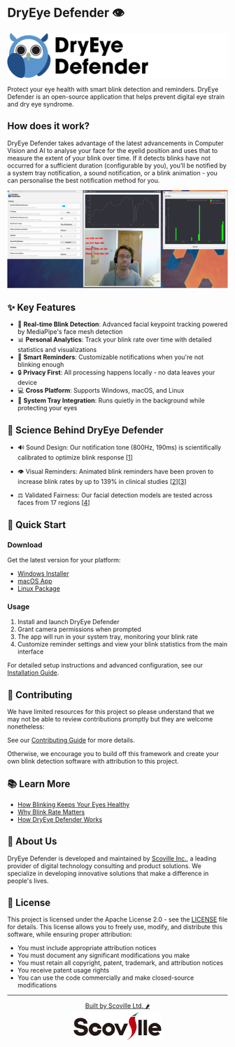 # DryEye Defender 👁️

<img src="assets/Logo.png" width="800" alt="Scoville Logo">

Protect your eye health with smart blink detection and reminders. DryEye Defender is an open-source application that helps prevent digital eye strain and dry eye syndrome.

## How does it work?

DryEye Defender takes advantage of the latest advancements in Computer Vision and AI to analyse your face for the eyelid position and uses that to measure the extent of your blink over time. If it detects blinks have not occurred for a sufficient duration (configurable by you), you’ll be notified by a system tray notification, a sound notification, or a blink animation - you can personalise the best notification method for you.


![demo.png](docs/demo.png)

## ✨ Key Features

- 🎯 **Real-time Blink Detection**: Advanced facial keypoint tracking powered by MediaPipe's face mesh detection
- 📊 **Personal Analytics**: Track your blink rate over time with detailed statistics and visualizations
- 🔔 **Smart Reminders**: Customizable notifications when you're not blinking enough
- 🔒 **Privacy First**: All processing happens locally - no data leaves your device
- 💻 **Cross Platform**: Supports Windows, macOS, and Linux
- 📱 **System Tray Integration**: Runs quietly in the background while protecting your eyes

## 🔬 Science Behind DryEye Defender

- 🔊 Sound Design: Our notification tone (800Hz, 190ms) is scientifically calibrated to optimize blink response [[1](https://link.springer.com/article/10.1007/s00347-004-1072-7)]

- 👁️ Visual Reminders: Animated blink reminders have been proven to increase blink rates by up to 139% in clinical studies [[2](http://www.blinknow.co.uk/index.php?act=viewDoc&docId=11)][[3](https://pubmed.ncbi.nlm.nih.gov/26164310/)]

- ⚖️ Validated Fairness: Our facial detection models are tested across faces from 17 regions [[4](https://drive.google.com/file/d/1QvwWNfFoweGVjsXF3DXzcrCnz-mx-Lha/preview)]

## 🚀 Quick Start

### Download

Get the latest version for your platform:
- [Windows Installer](https://github.com/scoville/dryeye-defender-public/releases/download/1.0.3/dryeye_defender-1.0.3-win64.msi)
- [macOS App](https://github.com/scoville/dryeye-defender-public/releases/download/1.0.3/dryeye_defender_1.0.3.zip)
- [Linux Package](https://github.com/scoville/dryeye-defender-public/releases/download/1.0.3/dryeye_defender_1.0.3_all.deb)

### Usage

1. Install and launch DryEye Defender
2. Grant camera permissions when prompted
3. The app will run in your system tray, monitoring your blink rate
4. Customize reminder settings and view your blink statistics from the main interface

For detailed setup instructions and advanced configuration, see our [Installation Guide](docs/installation.md).

## 🤝 Contributing

We have limited resources for this project so please understand that we may not be able to review contributions promptly but they are welcome nonetheless:

See our [Contributing Guide](CONTRIBUTING.md) for more details.

Otherwise, we encourage you to build off this framework and create your own blink detection software with attribution to this project.

## 📚 Learn More

- [How Blinking Keeps Your Eyes Healthy](https://dryeye-defender.sc0ville.com/how-does-blinking-keep-my-eye-healthy)
- [Why Blink Rate Matters](https://dryeye-defender.sc0ville.com/why-should-i-care-about-blink-rate)
- [How DryEye Defender Works](https://dryeye-defender.sc0ville.com/how-does-the-dryeye-defender-software-work)

## 🏢 About Us

DryEye Defender is developed and maintained by [Scoville Inc.](https://scoville.jp), a leading provider of digital technology consulting and product solutions. We specialize in developing innovative solutions that make a difference in people's lives.

## 📄 License

This project is licensed under the Apache License 2.0 - see the [LICENSE](LICENSE) file for details. This license allows you to freely use, modify, and distribute this software, while ensuring proper attribution:

- You must include appropriate attribution notices
- You must document any significant modifications you make
- You must retain all copyright, patent, trademark, and attribution notices
- You receive patent usage rights
- You can use the code commercially and make closed-source modifications

---

<p align="center">
  <a href="https://scoville.jp">
    Built by Scoville Ltd. 🌶
  </a>
  <br/>
  <a href="https://scoville.jp">
    <img src="docs/scoville-logo.svg" width="200" alt="Scoville Logo">
  </a>
</p>